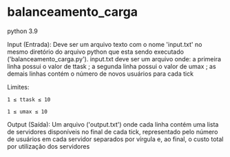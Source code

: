 # balanceamento_carga
python 3.9

Input (Entrada):
    Deve ser um arquivo texto com o nome 'input.txt' no mesmo diretório do arquivo python que esta
    sendo executado ('balanceamento_carga.py'). 
    input.txt deve ser um arquivo onde:
    a primeira linha possui o valor de ttask ;
    a segunda linha possui o valor de umax ;
    as demais linhas contém o número de novos usuários para cada tick


Limites:

    1 ≤ ttask ≤ 10
    
    1 ≤ umax ≤ 10


Output (Saída):
    Um arquivo ('output.txt') onde cada linha contém uma lista de servidores disponíveis no final de cada tick,
representado pelo número de usuários em cada servidor separados por vírgula e, ao final, o
custo total por utilização dos servidores
   
